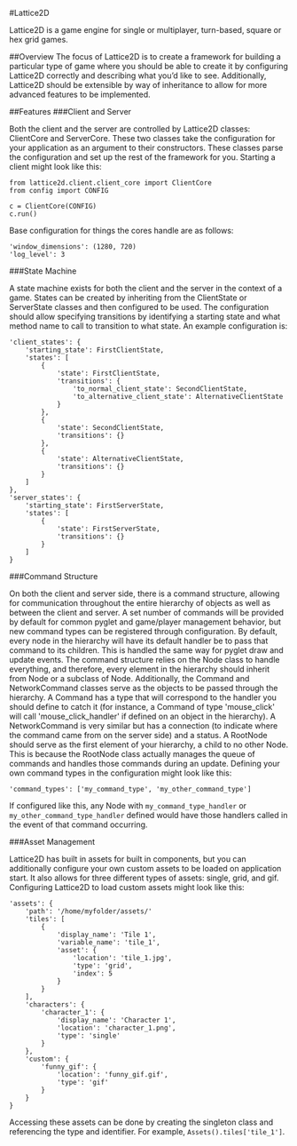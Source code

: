 #Lattice2D

Lattice2D is a game engine for single or multiplayer, turn-based, square or hex grid games.

##Overview
    The focus of Lattice2D is to create a framework for building a particular type of game where you should be able to create it by configuring Lattice2D correctly and describing what you’d like to see.  Additionally, Lattice2D should be extensible by way of inheritance to allow for more advanced features to be implemented.

##Features
###Client and Server

Both the client and the server are controlled by Lattice2D classes: ClientCore and ServerCore.  These two classes take the configuration for your application as an argument to their constructors.  These classes parse the configuration and set up the rest of the framework for you.  Starting a client might look like this:

```
from lattice2d.client.client_core import ClientCore
from config import CONFIG

c = ClientCore(CONFIG)
c.run()
```

Base configuration for things the cores handle are as follows:

```
'window_dimensions': (1280, 720)
'log_level': 3
```

###State Machine

A state machine exists for both the client and the server in the context of a game.  States can be created by inheriting from the ClientState or ServerState classes and then configured to be used.  The configuration should allow specifying transitions by identifying a starting state and what method name to call to transition to what state.  An example configuration is:

```
'client_states': {
	'starting_state': FirstClientState,
	'states': [
		{
			'state': FirstClientState,
			'transitions': {
				'to_normal_client_state': SecondClientState,
				'to_alternative_client_state': AlternativeClientState
			}
		},
		{
			'state': SecondClientState,
			'transitions': {}
		},
		{
			'state': AlternativeClientState,
			'transitions': {}
		}
	]
},
'server_states': {
	'starting_state': FirstServerState,
	'states': [
		{
			'state': FirstServerState,
			'transitions': {}
		}
	]
}
```
###Command Structure

On both the client and server side, there is a command structure, allowing for communication throughout the entire hierarchy of objects as well as between the client and server.  A set number of commands will be provided by default for common pyglet and game/player management behavior, but new command types can be registered through configuration.  By default, every node in the hierarchy will have its default handler be to pass that command to its children. This is handled the same way for pyglet draw and update events.  The command structure relies on the Node class to handle everything, and therefore, every element in the hierarchy should inherit from Node or a subclass of Node.  Additionally, the Command and NetworkCommand classes serve as the objects to be passed through the hierarchy.  A Command has a type that will correspond to the handler you should define to catch it (for instance, a Command of type 'mouse_click' will call 'mouse_click_handler' if defined on an object in the hierarchy).  A NetworkCommand is very similar but has a connection (to indicate where the command came from on the server side) and a status.  A RootNode should serve as the first element of your hierarchy, a child to no other Node.  This is because the RootNode class actually manages the queue of commands and handles those commands during an update.  Defining your own command types in the configuration might look like this:

```
'command_types': ['my_command_type', 'my_other_command_type']
```

If configured like this, any Node with `my_command_type_handler` or `my_other_command_type_handler` defined would have those handlers called in the event of that command occurring.

###Asset Management

Lattice2D has built in assets for built in components, but you can additionally configure your own custom assets to be loaded on application start.  It also allows for three different types of assets: single, grid, and gif.  Configuring Lattice2D to load custom assets might look like this: 

```
'assets': {
	'path': '/home/myfolder/assets/'
	'tiles': [
		{
			'display_name': 'Tile 1',
			'variable_name': 'tile_1',
			'asset': {
				'location': 'tile_1.jpg',
				'type': 'grid',
				'index': 5
			}
		}
	],
	'characters': {
		'character_1': {
			'display_name': 'Character 1',
			'location': 'character_1.png',
			'type': 'single'
		}
	},
	'custom': {
		'funny_gif': {
			'location': 'funny_gif.gif',
			'type': 'gif'
		}
	}
}
```

Accessing these assets can be done by creating the singleton class and referencing the type and identifier. For example, `Assets().tiles['tile_1']`.
